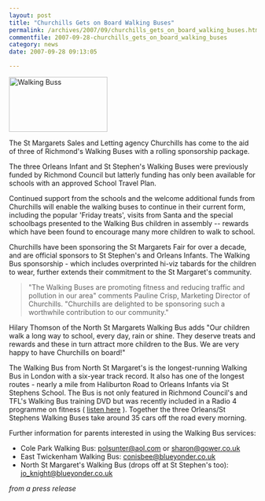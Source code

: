 ```yaml
---
layout: post
title: "Churchills Gets on Board Walking Buses"
permalink: /archives/2007/09/churchills_gets_on_board_walking_buses.html
commentfile: 2007-09-28-churchills_gets_on_board_walking_buses
category: news
date: 2007-09-28 09:13:05

---
```


<a href="/assets/images/2007/ChurchillsWalkingBus003.jpg"><img src="/assets/images/2007/ChurchillsWalkingBus003-thumb.jpg" width="200" height="112" alt="Walking Buss" class="photo right" /></a>

The St Margarets Sales and Letting agency Churchills has come to the aid of three of Richmond's Walking Buses with a rolling sponsorship package.

The three Orleans Infant and St Stephen's Walking Buses were previously funded by Richmond Council but latterly funding has only been available for schools with an approved School Travel Plan.

Continued support from the schools and the welcome additional funds from Churchills will enable the walking buses to continue in their current form, including <!-- Since their schools failed to secure School Travel Plans this has left the North St Margarets, Cole Park and East Twickenham Buses starved of funding and the parent volunteers who organize them were faced with scrapping--> the popular 'Friday treats', visits from Santa and the special schoolbags presented to the Walking Bus children in assembly -- rewards which have been found to encourage many more children to walk to school.

Churchills have been sponsoring the St Margarets Fair for over a decade, and are official sponsors to St Stephen's and Orleans Infants. The Walking Bus sponsorship - which includes overprinted hi-viz tabards for the children to wear, further extends their commitment to the St Margaret's community.

> "The Walking Buses are promoting fitness and reducing traffic and pollution in our area" comments Pauline Crisp, Marketing Director of Churchills. "Churchills are delighted to be sponsoring such a worthwhile contribution to our community."

Hilary Thomson of the North St Margarets Walking Bus adds "Our children walk a long way to school, every day, rain or shine. They deserve treats and rewards and these in turn attract more children to the Bus. We are very happy to have Churchills on board!"

The Walking Bus from North St Margaret's is the longest-running Walking Bus in London with a six-year track record. It also has one of the longest routes - nearly a mile from Haliburton Road to Orleans Infants via St Stephens School. The Bus is not only featured in Richmond Council's and TFL's Walking Bus training DVD but was recently included in a Radio 4 programme on fitness ( [listen here](http://www.bbc.co.uk/radio4/science/rams/sci9_tue_20070731.ram) ). Together the three Orleans/St Stephens Walking Buses take around 35 cars off the road every morning.

Further information for parents interested in using the Walking Bus services:

-   Cole Park Walking Bus: <polsunter@aol.com> or <sharon@gower.co.uk>
-   East Twickenham Walking Bus: <conisbee@blueyonder.co.uk>
-   North St Margaret's Walking Bus (drops off at St Stephen's too): <jo_knight@blueyonder.co.uk>

<cite>from a press release</cite>
